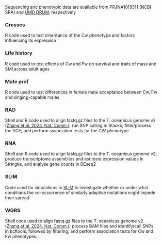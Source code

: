 Sequencing and phenotypic data are available from PRJNA1019311 (NCBI SRA) and [UMD DRUM](https://doi.org/10.13016/ehst-57yz), respectively

### Crosses
R code used to test inheritance of the Cw phenotype and factors influencing its expression

### Life history
R code used to test effects of Cw and Fw on survival and traits of mass and SMI across adult ages

### Mate pref
R code used to test differences in female mate acceptance between Cw, Fw and singing-capable males

### RAD 
Shell and R code used to align fastq.gz files to the T. oceanicus genome v2 ([Zhang et al. 2024, Nat. Comm.](https://www.nature.com/articles/s41467-024-49344-4)); run SNP calling in Stacks; filter/process the VCF; and perform association tests for the CW phenotype

### RNA
Shell and R code used to align fastq.gz files to the T. oceanicus genome v2; produce transcriptome assemblies and estimate expression values in Stringtie, and analyse gene counts in DEseq2

### SLiM
Code used for simulations in [SLiM](https://messerlab.org/slim/) to investigate whether or under what conditions the co-occurrence of similarly adaptive mutations might impede their spread

### WGRS 
Shell code used to align fastq.gz files to the T. oceanicus genome v2 ([Zhang et al. 2024, Nat. Comm.](https://www.nature.com/articles/s41467-024-49344-4)); process BAM files and identify/call SNPs in bcftools, followed by filtering; and perform association tests for Cw and Fw phenotypes. 
